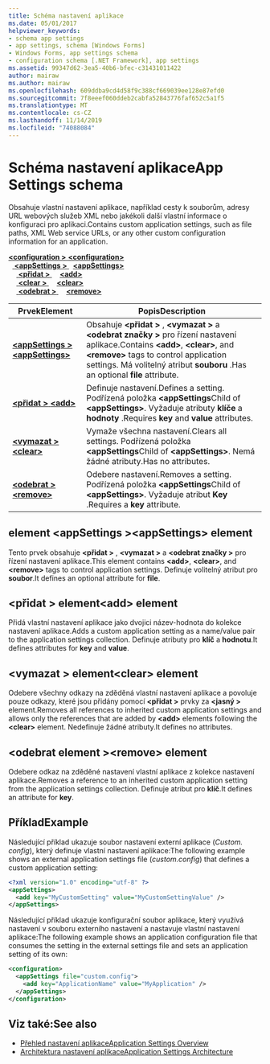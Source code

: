 ```yaml
---
title: Schéma nastavení aplikace
ms.date: 05/01/2017
helpviewer_keywords:
- schema app settings
- app settings, schema [Windows Forms]
- Windows Forms, app settings schema
- configuration schema [.NET Framework], app settings
ms.assetid: 99347d62-3ea5-40b6-bfec-c31431011422
author: mairaw
ms.author: mairaw
ms.openlocfilehash: 609ddba9cd4d58f9c388cf669039ee128e87efd0
ms.sourcegitcommit: 7f8eeef060ddeb2cabfa52843776faf652c5a1f5
ms.translationtype: MT
ms.contentlocale: cs-CZ
ms.lasthandoff: 11/14/2019
ms.locfileid: "74088084"
---
```

# <a name="app-settings-schema"></a><span data-ttu-id="63ccc-102">Schéma nastavení aplikace</span><span class="sxs-lookup"><span data-stu-id="63ccc-102">App Settings schema</span></span>

<span data-ttu-id="63ccc-103">Obsahuje vlastní nastavení aplikace, například cesty k souborům, adresy URL webových služeb XML nebo jakékoli další vlastní informace o konfiguraci pro aplikaci.</span><span class="sxs-lookup"><span data-stu-id="63ccc-103">Contains custom application settings, such as file paths, XML Web service URLs, or any other custom configuration information for an application.</span></span>

<span data-ttu-id="63ccc-104">[ **\<configuration >** ](../configuration-element.md) </span><span class="sxs-lookup"><span data-stu-id="63ccc-104">[**\<configuration>**](../configuration-element.md)</span></span>\
<span data-ttu-id="63ccc-105">&nbsp;&nbsp;[ **\<appSettings >** ](appsettings-element-for-configuration.md)</span><span class="sxs-lookup"><span data-stu-id="63ccc-105">&nbsp;&nbsp;[**\<appSettings>**](appsettings-element-for-configuration.md)</span></span>\
<span data-ttu-id="63ccc-106">&nbsp;&nbsp;&nbsp;&nbsp;[ **\<přidat >** ](add-element-for-appsettings.md)</span><span class="sxs-lookup"><span data-stu-id="63ccc-106">&nbsp;&nbsp;&nbsp;&nbsp;[**\<add>**](add-element-for-appsettings.md)</span></span>\
<span data-ttu-id="63ccc-107">&nbsp;&nbsp;&nbsp;&nbsp;[ **\<clear >** ](clear-element-for-appsettings.md)</span><span class="sxs-lookup"><span data-stu-id="63ccc-107">&nbsp;&nbsp;&nbsp;&nbsp;[**\<clear>**](clear-element-for-appsettings.md)</span></span>\
<span data-ttu-id="63ccc-108">&nbsp;&nbsp;&nbsp;&nbsp;[ **\<odebrat >** ](remove-element-for-appsettings.md)</span><span class="sxs-lookup"><span data-stu-id="63ccc-108">&nbsp;&nbsp;&nbsp;&nbsp;[**\<remove>**](remove-element-for-appsettings.md)</span></span>

| <span data-ttu-id="63ccc-109">Prvek</span><span class="sxs-lookup"><span data-stu-id="63ccc-109">Element</span></span> | <span data-ttu-id="63ccc-110">Popis</span><span class="sxs-lookup"><span data-stu-id="63ccc-110">Description</span></span> |
| ------- | ----------- |
| [<span data-ttu-id="63ccc-111"> **\<appSettings >** </span><span class="sxs-lookup"><span data-stu-id="63ccc-111">**\<appSettings>**</span></span>](appsettings-element-for-configuration.md) | <span data-ttu-id="63ccc-112">Obsahuje **\<přidat >** , **\<vymazat >** a **\<odebrat značky >** pro řízení nastavení aplikace.</span><span class="sxs-lookup"><span data-stu-id="63ccc-112">Contains **\<add>**, **\<clear>**, and **\<remove>** tags to control application settings.</span></span> <span data-ttu-id="63ccc-113">Má volitelný atribut **souboru** .</span><span class="sxs-lookup"><span data-stu-id="63ccc-113">Has an optional **file** attribute.</span></span> |
| [<span data-ttu-id="63ccc-114"> **\<přidat >** </span><span class="sxs-lookup"><span data-stu-id="63ccc-114">**\<add>**</span></span>](add-element-for-appsettings.md) | <span data-ttu-id="63ccc-115">Definuje nastavení.</span><span class="sxs-lookup"><span data-stu-id="63ccc-115">Defines a setting.</span></span> <span data-ttu-id="63ccc-116">Podřízená položka **\<appSettings**</span><span class="sxs-lookup"><span data-stu-id="63ccc-116">Child of **\<appSettings>**.</span></span> <span data-ttu-id="63ccc-117">Vyžaduje atributy **klíče** a **hodnoty** .</span><span class="sxs-lookup"><span data-stu-id="63ccc-117">Requires **key** and **value** attributes.</span></span> |
| [<span data-ttu-id="63ccc-118"> **\<vymazat >** </span><span class="sxs-lookup"><span data-stu-id="63ccc-118">**\<clear>**</span></span>](clear-element-for-appsettings.md) | <span data-ttu-id="63ccc-119">Vymaže všechna nastavení.</span><span class="sxs-lookup"><span data-stu-id="63ccc-119">Clears all settings.</span></span> <span data-ttu-id="63ccc-120">Podřízená položka **\<appSettings**</span><span class="sxs-lookup"><span data-stu-id="63ccc-120">Child of **\<appSettings>**.</span></span> <span data-ttu-id="63ccc-121">Nemá žádné atributy.</span><span class="sxs-lookup"><span data-stu-id="63ccc-121">Has no attributes.</span></span> |
| [<span data-ttu-id="63ccc-122"> **\<odebrat >** </span><span class="sxs-lookup"><span data-stu-id="63ccc-122">**\<remove>**</span></span>](remove-element-for-appsettings.md) | <span data-ttu-id="63ccc-123">Odebere nastavení.</span><span class="sxs-lookup"><span data-stu-id="63ccc-123">Removes a setting.</span></span> <span data-ttu-id="63ccc-124">Podřízená položka **\<appSettings**</span><span class="sxs-lookup"><span data-stu-id="63ccc-124">Child of **\<appSettings>**.</span></span> <span data-ttu-id="63ccc-125">Vyžaduje atribut **Key** .</span><span class="sxs-lookup"><span data-stu-id="63ccc-125">Requires a **key** attribute.</span></span> |

## <a name="appsettings-element"></a><span data-ttu-id="63ccc-126">element \<appSettings ></span><span class="sxs-lookup"><span data-stu-id="63ccc-126">\<appSettings> element</span></span>

<span data-ttu-id="63ccc-127">Tento prvek obsahuje **\<přidat >** , **\<vymazat >** a **\<odebrat značky >** pro řízení nastavení aplikace.</span><span class="sxs-lookup"><span data-stu-id="63ccc-127">This element contains **\<add>**, **\<clear>**, and **\<remove>** tags to control application settings.</span></span> <span data-ttu-id="63ccc-128">Definuje volitelný atribut pro **soubor**.</span><span class="sxs-lookup"><span data-stu-id="63ccc-128">It defines an optional attribute for **file**.</span></span>

## <a name="add-element"></a><span data-ttu-id="63ccc-129">\<přidat > element</span><span class="sxs-lookup"><span data-stu-id="63ccc-129">\<add> element</span></span>

<span data-ttu-id="63ccc-130">Přidá vlastní nastavení aplikace jako dvojici název-hodnota do kolekce nastavení aplikace.</span><span class="sxs-lookup"><span data-stu-id="63ccc-130">Adds a custom application setting as a name/value pair to the application settings collection.</span></span> <span data-ttu-id="63ccc-131">Definuje atributy pro **klíč** a **hodnotu**.</span><span class="sxs-lookup"><span data-stu-id="63ccc-131">It defines attributes for **key** and **value**.</span></span>

## <a name="clear-element"></a><span data-ttu-id="63ccc-132">\<vymazat > element</span><span class="sxs-lookup"><span data-stu-id="63ccc-132">\<clear> element</span></span>

<span data-ttu-id="63ccc-133">Odebere všechny odkazy na zděděná vlastní nastavení aplikace a povoluje pouze odkazy, které jsou přidány pomocí **\<přidat >** prvky za **\<jasný >** element.</span><span class="sxs-lookup"><span data-stu-id="63ccc-133">Removes all references to inherited custom application settings and allows only the references that are added by **\<add>** elements following the **\<clear>** element.</span></span> <span data-ttu-id="63ccc-134">Nedefinuje žádné atributy.</span><span class="sxs-lookup"><span data-stu-id="63ccc-134">It defines no attributes.</span></span>

## <a name="remove-element"></a><span data-ttu-id="63ccc-135">\<odebrat element ></span><span class="sxs-lookup"><span data-stu-id="63ccc-135">\<remove> element</span></span>

<span data-ttu-id="63ccc-136">Odebere odkaz na zděděné nastavení vlastní aplikace z kolekce nastavení aplikace.</span><span class="sxs-lookup"><span data-stu-id="63ccc-136">Removes a reference to an inherited custom application setting from the application settings collection.</span></span> <span data-ttu-id="63ccc-137">Definuje atribut pro **klíč**.</span><span class="sxs-lookup"><span data-stu-id="63ccc-137">It defines an attribute for **key**.</span></span>

## <a name="example"></a><span data-ttu-id="63ccc-138">Příklad</span><span class="sxs-lookup"><span data-stu-id="63ccc-138">Example</span></span>

<span data-ttu-id="63ccc-139">Následující příklad ukazuje soubor nastavení externí aplikace (*Custom. config*), který definuje vlastní nastavení aplikace:</span><span class="sxs-lookup"><span data-stu-id="63ccc-139">The following example shows an external application settings file (*custom.config*) that defines a custom application setting:</span></span>

```xml
<?xml version="1.0" encoding="utf-8" ?>
<appSettings>
  <add key="MyCustomSetting" value="MyCustomSettingValue" />
</appSettings>
```

<span data-ttu-id="63ccc-140">Následující příklad ukazuje konfigurační soubor aplikace, který využívá nastavení v souboru externího nastavení a nastavuje vlastní nastavení aplikace:</span><span class="sxs-lookup"><span data-stu-id="63ccc-140">The following example shows an application configuration file that consumes the setting in the external settings file and sets an application setting of its own:</span></span>

```xml
<configuration>
  <appSettings file="custom.config">
    <add key="ApplicationName" value="MyApplication" />
  </appSettings>
</configuration>
```

## <a name="see-also"></a><span data-ttu-id="63ccc-141">Viz také:</span><span class="sxs-lookup"><span data-stu-id="63ccc-141">See also</span></span>

- [<span data-ttu-id="63ccc-142">Přehled nastavení aplikace</span><span class="sxs-lookup"><span data-stu-id="63ccc-142">Application Settings Overview</span></span>](../../../winforms/advanced/application-settings-overview.md)
- [<span data-ttu-id="63ccc-143">Architektura nastavení aplikace</span><span class="sxs-lookup"><span data-stu-id="63ccc-143">Application Settings Architecture</span></span>](../../../winforms/advanced/application-settings-architecture.md)
